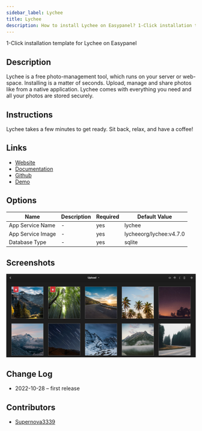 ```yaml
---
sidebar_label: Lychee
title: Lychee
description: How to install Lychee on Easypanel? 1-Click installation template for Lychee on Easypanel
---
```


<!-- generated -->

1-Click installation template for Lychee on Easypanel

## Description

Lychee is a free photo-management tool, which runs on your server or web-space. Installing is a matter of seconds. Upload, manage and share photos like from a native application. Lychee comes with everything you need and all your photos are stored securely.

## Instructions

Lychee takes a few minutes to get ready. Sit back, relax, and have a coffee!

## Links

- [Website](https://lycheeorg.github.io/)
- [Documentation](https://lycheeorg.github.io/docs/)
- [Github](https://github.com/LycheeOrg/Lychee)
- [Demo](https://lycheeorg.github.io/demo/)

## Options

Name | Description | Required | Default Value
-|-|-|-
App Service Name | - | yes | lychee
App Service Image | - | yes | lycheeorg/lychee:v4.7.0
Database Type | - | yes | sqlite

## Screenshots

![Lychee Screenshot](./assets/screenshot.png)

## Change Log

- 2022-10-28 – first release

## Contributors

- [Supernova3339](https://github.com/Supernova3339)
